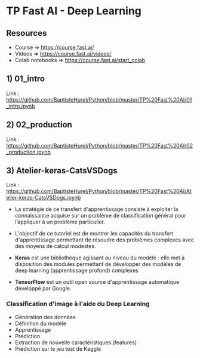 # TP Fast AI - Deep Learning

## Resources 
- Course => https://course.fast.ai/
- Videos => https://course.fast.ai/videos/
- Colab notebooks => https://course.fast.ai/start_colab

## 1) 01_intro
Link : https://github.com/BaptisteHurel/Python/blob/master/TP%20Fast%20AI/01_intro.ipynb

## 2) 02_production
Link : https://github.com/BaptisteHurel/Python/blob/master/TP%20Fast%20AI/02_production.ipynb

## 3) Atelier-keras-CatsVSDogs
Link : https://github.com/BaptisteHurel/Python/blob/master/TP%20Fast%20AI/Atelier-keras-CatsVSDogs.ipynb

- La stratégie de ce transfert d'apprentissage consiste à exploiter la connaissance acquise sur un problème de classification général pour l’appliquer à un problème particulier.
- L'objectif de ce tutoriel est de montrer les capacités du transfert d'apprentissage permettant de résoudre des problèmes complexes avec des moyens de calcul modestes.
  
- **Keras** est une bibliothèque agissant au niveau du modèle : elle met à disposition des modules permettant de développer des modèles de deep learning (apprentissage profond) complexes
- **TensorFlow** est un outil open source d'apprentissage automatique développé par Google.

### Classification d'image à l'aide du Deep Learning
- Génération des données
- Définition du modèle
- Apprentissage
- Prédiction
- Extraction de nouvelle caractéristiques (features)
- Prédiction sur le jeu test de Kaggle
